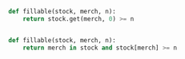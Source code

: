 ```python
def fillable(stock, merch, n):
    return stock.get(merch, 0) >= n
```

```python

def fillable(stock, merch, n):
    return merch in stock and stock[merch] >= n
```